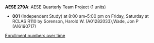 **AESE 279A**: AESE Quarterly Team Project (1 units)

- **001** (Independent Study) at 8:00 am–5:00 pm on Friday, Saturday at RCLAS R110 by Sorenson, Harold W. (A01282033),Wade, Jon P (A16190717)

[Enrollment numbers over time](./AESE279A.tsv)
